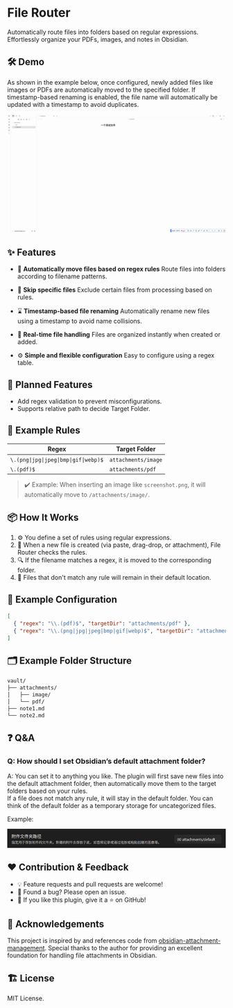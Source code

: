 # File Router

Automatically route files into folders based on regular expressions.
Effortlessly organize your PDFs, images, and notes in Obsidian.



## 🛠️ Demo

As shown in the example below, once configured, newly added files like images or PDFs are automatically moved to the specified folder.
If timestamp-based renaming is enabled, the file name will automatically be updated with a timestamp to avoid duplicates.

![Demo Example](images/example.gif)


## ✨ Features

* 📁 **Automatically move files based on regex rules**
  Route files into folders according to filename patterns.

* 🚫 **Skip specific files**
  Exclude certain files from processing based on rules.

* ⌛ **Timestamp-based file renaming**
  Automatically rename new files using a timestamp to avoid name collisions.

* 🔄 **Real-time file handling**
  Files are organized instantly when created or added.

* ⚙️ **Simple and flexible configuration**
  Easy to configure using a regex table.



## 🚧 Planned Features

* Add regex validation to prevent misconfigurations.
* Supports relative path to decide Target Folder.



## 🔧 Example Rules

| Regex                                 | Target Folder       |
| ------------------------------------- | ------------------- |
| `\.(png\|jpg\|jpeg\|bmp\|gif\|webp)$` | `attachments/image` |
| `\.(pdf)$`                            | `attachments/pdf`   |

> ✔️ Example: When inserting an image like `screenshot.png`, it will automatically move to `/attachments/image/`.



## 📦 How It Works

1. ⚙️ You define a set of rules using regular expressions.
2. 📄 When a new file is created (via paste, drag-drop, or attachment), File Router checks the rules.
3. 🔍 If the filename matches a regex, it is moved to the corresponding folder. 
4. 🔄 Files that don't match any rule will remain in their default location.



## 📁 Example Configuration

```json
[
  { "regex": "\\.(pdf)$", "targetDir": "attachments/pdf" },
  { "regex": "\\.(png|jpg|jpeg|bmp|gif|webp)$", "targetDir": "attachments/image" },
]
```

## 🗂️ Example Folder Structure

```
vault/
├── attachments/
│   ├── image/
│   └── pdf/
├── note1.md
└── note2.md
```


## ❓ Q&A

### Q: How should I set Obsidian’s default attachment folder?

A: You can set it to anything you like. The plugin will first save new files into the default attachment folder, then automatically move them to the target folders based on your rules.  
If a file does not match any rule, it will stay in the default folder. You can think of the default folder as a temporary storage for uncategorized files.

Example:

![Example](images/default_path.png)




## ❤️ Contribution & Feedback

* 💡 Feature requests and pull requests are welcome!
* 🐛 Found a bug? Please open an issue.
* 🌟 If you like this plugin, give it a ⭐️ on GitHub!


## 🙏 Acknowledgements

This project is inspired by and references code from [obsidian-attachment-management](https://github.com/trganda/obsidian-attachment-management).
Special thanks to the author for providing an excellent foundation for handling file attachments in Obsidian.



## 🏗️ License

MIT License.